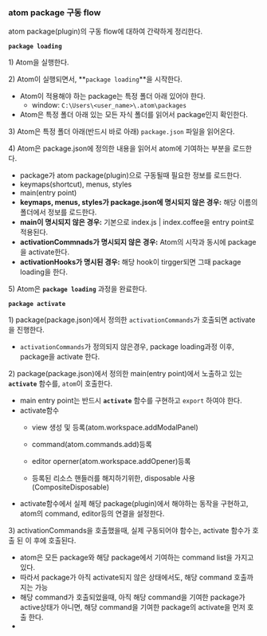 ### atom package 구동 flow

atom package\(plugin\)의 구동 flow에 대하여 간략하게 정리한다.



**`package loading`**

1\) Atom을 실행한다.

2\) Atom이 실행되면서, **`package loading`**을 시작한다.

* Atom이 적용해야 하는 package는 특정 폴더 아래 있어야 한다.
  * window: `C:\Users\<user_name>\.atom\packages`
* Atom은 특정 폴더 아래 있는 모든 자식 폴더를 읽어서 package인지 확인한다.

3\) Atom은 특정 폴더 아래\(반드시 바로 아래\) `package.json` 파일을 읽어온다.

4\) Atom은 package.json에 정의한 내용을 읽어서 atom에 기여하는 부분을 로드한다.

*  package가 atom package\(plugin\)으로 구동될때 필요한 정보를 로드한다.
  * keymaps\(shortcut\), menus, styles
  * main\(entry point\)
* **keymaps, menus, styles가 package.json에 명시되지 않은 경우:** 해당 이름의 폴더에서 정보를 로드한다.
* **main이 명시되지 않은 경우:** 기본으로 index.js \| index.coffee을 entry point로 적용된다.
* **activationCommnads가 명시되지 않은 경우:** Atom의 시작과 동시에 package을 activate한다.
* **activationHooks가 명시된 경우:** 해당 hook이 tirgger되면 그때 package loading을 한다.

5\) Atom은 **`package loading`** 과정을 완료한다.



**`package activate`**

1\) package\(package.json\)에서 정의한 `activationCommands`가 호출되면 activate을 진행한다.

* `activationCommands`가 정의되지 않은경우, package loading과정 이후, package을 activate 한다.

2\) package\(package.json\)에서 정의한 main\(entry point\)에서 노출하고 있는 **`activate`** 함수를, `atom`이 호출한다.

* main entry point는 반드시 **`activate`** 함수를 구현하고 `export` 하여야 한다.
* activate함수
  * view 생성 및 등록\(atom.workspace.addModalPanel\)

  * command\(atom.commands.add\)등록
  * editor operner\(atom.workspace.addOpener\)등록
  * 등록된 리소스 핸들러를 해지하기위한, disposable 사용 \(CompositeDisposable\)
* activate함수에서 실제 해당 package\(plugin\)에서 해야하는 동작을 구현하고, atom의 command, editor등의 연결을 설정한다.

3\) activationCommands을 호출했을때, 실제 구동되어야 함수는, activate 함수가 호출 된 이 후에 호출된다.

* atom은 모든 package와 해당 package에서 기여하는 command list을 가지고 있다.
* 따라서 package가 아직 activate되지 않은 상태에서도, 해당 command 호출까지는 가능
* 해당 command가 호출되었을때, 아직 해당 command을 기여한 package가 active상태가 아니면, 해당 command을 기여한 package의 activate을 먼저 호출 한다.
* 


